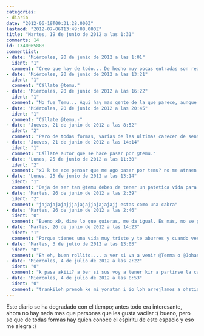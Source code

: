 ```yaml
---
categories:
- diario
date: "2012-06-19T00:31:28.000Z"
lastmod: "2012-07-06T13:49:08.000Z"
title: "Martes, 19 de junio de 2012 a las 1:31"
comments: 14
id: 1340065888
commentList:
- date: "Miércoles, 20 de junio de 2012 a las 1:01"
  ident: "1"
  comment: "Creo que hay de todo... De hecho muy pocas entradas son realmente para vacilar, en general la gente comparte sus cosas tal cual"
- date: "Miércoles, 20 de junio de 2012 a las 13:21"
  ident: "1"
  comment: "Cállate @temu."
- date: "Miércoles, 20 de junio de 2012 a las 16:22"
  ident: "1"
  comment: "No fue Temu... Aqui hay mas gente de la que parece, aunque no seamos \"usuarios\" habituales..."
- date: "Miércoles, 20 de junio de 2012 a las 20:45"
  ident: "1"
  comment: "Cállate @temu.-"
- date: "Jueves, 21 de junio de 2012 a las 8:52"
  ident: "2"
  comment: "Pero de todas formas, varias de las ultimas carecen de sentido. Y a lo mejor a muchas mas personas se les ocurrira decir eso en adelante y eso no mola en el diario.\nPor cierto, no soy temu pero sobra lo de que me calle xD."
- date: "Jueves, 21 de junio de 2012 a las 14:14"
  ident: "1"
  comment: "Cállate autor que se hace pasar por @temu."
- date: "Lunes, 25 de junio de 2012 a las 11:30"
  ident: "2"
  comment: "xD k te ace pensar que me ago pasar por temu? no me atraen esas cosas xD"
- date: "Lunes, 25 de junio de 2012 a las 13:14"
  ident: "1"
  comment: "Deja de ser tan @temu debes de tener un patetica vida para hacerte pasar por él."
- date: "Martes, 26 de junio de 2012 a las 2:39"
  ident: "2"
  comment: "jajajajajajjjajajajjajajajajj estas como una cabra"
- date: "Martes, 26 de junio de 2012 a las 2:46"
  ident: "0"
  comment: "Bueno xD, dime lo que quieras, me da igual. Es más, no se porque te sigo el rollo."
- date: "Martes, 26 de junio de 2012 a las 14:23"
  ident: "1"
  comment: "Porque tienes una vida muy triste y te aburres y cuando ves que alguien te presta atencion le sigues el rollo."
- date: "Martes, 3 de julio de 2012 a las 13:03"
  ident: "0"
  comment: "Eh eh, buen rollito.... a ver si va a venir @Tenma o @Johan  a daros de hostias."
- date: "Miércoles, 4 de julio de 2012 a las 2:22"
  ident: "0"
  comment: "k pasa akiii? a ber si sus voy a tener kir a partirse la caras a tooos?"
- date: "Miércoles, 4 de julio de 2012 a las 8:53"
  ident: "0"
  comment: "trankiloh premoh ke mi yonatan i io loh arrejlamos a ohstias hesta mobida."
---
```


Este diario se ha degradado con el tiempo; antes todo era interesante, ahora no hay nada mas que personas que les gusta vacilar :( bueno, pero se que de todas formas hay quien conoce el espiritu de este espacio y eso me alegra :)